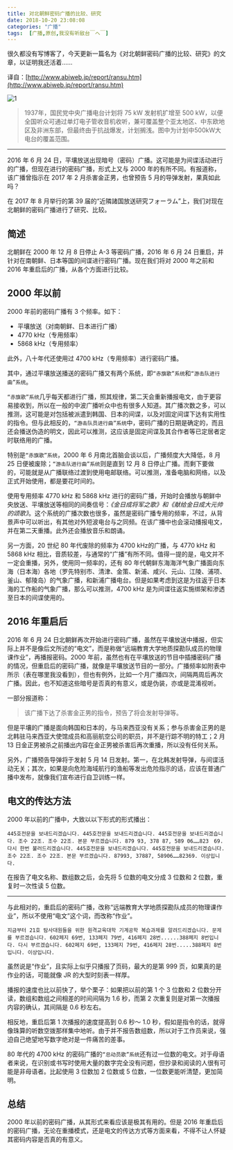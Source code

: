 ```yaml
---
title: 对北朝鲜密码广播的比较、研究
date: 2018-10-20 23:08:08
categories: "广播"
tags:  [广播,原创,我没有听敌台￣へ￣]
---
```


很久都没有写博客了，今天更新一篇名为《对北朝鲜密码广播的比较、研究》的文章，以证明我还活着......

译自：[http://www.abiweb.jp/report/ransu.htm](http://www.abiweb.jp/report/ransu.htm)

![1](https://c.ibcl.us/N.Korea-RandomBroadcasting_20181020/1.png)

> 1937年，国民党中央广播电台计划将 75 kW 发射机扩增至 500 kW，以便全国听众可通过单灯电子管收音机收听，兼可覆盖整个亚太地区、中东欧地区及非洲东部，但最终由于抗战爆发，计划搁浅。图中为计划中500kW大电台的覆盖范围。

<!--more-->

---

2016 年 6 月 24 日，平壤放送出现暗号（密码）广播。这可能是为间谍活动进行的广播，但现在进行的密码广播，形式上又与 2000 年的有所不同。有报道称，该广播曾指示在 2017 年 2 月杀害金正男，也曾预告 5 月的导弹发射，果真如此吗？

在 2017 年 8 月举行的第 39 届的“近隣諸国放送研究フォーラム”上，我们对现在北朝鲜的密码广播进行了研究、比较。

## 简述

北朝鲜在 2000 年 12 月 8 日停止 A-3 等密码广播，2016 年 6 月 24 日重启，并针对在南朝鲜、日本等国的间谍进行密码广播。现在我们将对 2000 年之前和 2016 年重启后的广播，从各个方面进行比较。

## 2000 年以前

2000 年前的密码广播有 3 个频率。如下：

 - 平壤放送（对南朝鲜、日本进行广播）
 - 4770 kHz（专用频率）
 - 5868 kHz（专用频率）

此外，八十年代还使用过 4700 kHz（专用频率）进行密码广播。

其中，通过平壤放送播送的密码广播又有两个系统，即`“赤旗歌”系统`和`“游击队进行曲”系统`。

`“赤旗歌”系统`几乎每天都进行广播，照其规律，第二天会重新播报电文，由于更容易接收到，所以在一般的中波广播听众中也有很多人知道。其广播次数之多，可以推测，这可能是对包括被派遣到韩国、日本的间谍，以及对固定间谍下达有实用性的指令。但与此相反的，`“游击队员进行曲”系统`中，密码广播的日期是确定的，而且还会播送伪造的明文，因此可以推测，这应该是固定间谍及其合作者等已定居者定时联络用的广播。

特别是`“赤旗歌”系统`，2000 年 6 月南北首脑会谈以后，广播频度大大降低，8 月 25 日便被废除；`“游击队进行曲”系统`则是直到 12 月 8 日停止广播。而剩下要做的，可能就是从广播联络过渡到使用电邮联络。可以推测，准备电脑和网络，以及正式开始使用，都是要花时间的。

使用专用频率 4770 kHz 和 5868 kHz 进行的密码广播，开始时会播放与朝鲜中央放送、平壤放送等相同的间奏信号：*《金日成将军之歌》*和*《献给金日成大元帅的颂歌》*。这个系统的广播次数也很多，虽然是密码广播专用的频率，不过，从背景声中可以听出，有其他对外短波电台与之同频。在该广播中也会滚动播报电文，并在第二天重播。此外还会播放音乐和朗诵。

另一方面，20 世纪 80 年代废除的频率为 4700 kHz的广播，与 4770 kHz 和 5868 kHz 相比，音质较差，与通常的“广播”有所不同。值得一提的是，电文并不一定会重播，另外，使用同一频率的，还有 80 年代朝鲜东海海洋气象广播面向东海（日本海）各地（罗先特别市、清津、金策、新浦、咸兴、元山、江陵、浦项、釜山、郁陵岛）的气象广播，和新浦广播电台。但是如果考虑到这是为往返于日本海的工作船的气象广播，那么可以推测，4700 kHz 是为间谍往返实施绑架和渗透至日本的间谍使用的。

## 2016 年重启后

2016 年 6 月 24 日北朝鲜再次开始进行密码广播，虽然在平壤放送中播报，但实际上并不是像后文所述的“电文”，而是称做“远端教育大学地质探勘队成员的物理课作业”，再播报密码。2000 年前，虽然也有在平壤放送的节目中插播密码广播的情况，但重启后的密码广播，就像是平壤放送节目的一部分。广播频率如附表中所示（表在哪里我没看到），但也有例外，比如一个月广播四次，间隔两周后再次广播。因此，也不知道这些暗号是否真的有意义，或是伪装，亦或是混淆视听。

一部分报道称：

> 该广播下达了杀害金正男的指令，预告了将会发射导弹等。

但是平壤的广播是面向韩国和日本的，与马来西亚没有关系；参与杀害金正男的是北韩驻马来西亚大使馆成员和高丽航空公司的职员，并不是行踪不明的特工；2 月 13 日金正男被杀之前播出内容在金正男被杀害后再次重播，所以没有任何关系。

另外，广播预告导弹将于发射 5 月 14 日发射。第一，在北韩发射导弹，与间谍活动无关；其次，如果是向危险海域航行的渔船等发出危险指示的话，应该在普通广播中发布，就像我们宣布进行自卫训练一样。

## 电文的传达方法

2000 年以前的广播中，大致以以下形式的形式播出：

```
445호전문을 보내드리겠습니다. 445호전문을 보내드리겠습니다. 445호전문을 보내드리겠습니다. 조수 22조. 조수 22조. 본문 부르겠습니다. 879 93, 378 87, 589 06……823　69. 다시 한번 불러드리겠습니다. 445호전문을 보내드리겠습니다. 445호전문을 보내드리겠습니다. 조수 22조. 조수 22조. 본문 부르겠습니다. 87993, 37887, 58906……82369. 이상입니다.
```

在报告了电文名称、数组数之后，会先将 5 位数的电文分成 3 位数和 2 位数，重复时一次性读 5 位数。

---

与此相对的，重启后的密码广播，改称“远端教育大学地质探勘队成员的物理课作业”，所以不使用“电文”这个词，而改称“作业”。

```
지금부터 21호 탐사대원들을 위한 원격교육대학 기계공학 복습과제를 알려드리겠습니다. 문제를 부르겠습니다. 602페지 69번, 133페지 79번, 416페지 28번......388페지 8번입니다. 다시 부르겠습니다. 602페지 69번, 133페지 79번, 416페지 28번.....388페지 8번입니다. 이상입니다.
```

虽然说是“作业”，且实际上似乎只播报了页码，最大的是第 999 页，如果真的是作业的话，可能就像 JR 的大型时刻表一样厚。

播报的速度也比以前快了，举个栗子：如果把以前的第 1 个 3 位数和 2 位数分开读，数组和数组之间相差的时间间隔为 1.6 秒，而第 2 次重复则是对第一次播报内容的确认，其间隔是 0.6 秒左右。

相反地，重启后第 1 次播报的速度提高到 0.6 秒～ 1.0 秒，假如是指令的话，就得像珠算的听数空拨那样集中地听。由于并不报告数组数，所以对于工作员来说，强迫自己绝望地写数字绝对是一件痛苦的差事。

80 年代的 4700 kHz 的密码广播的`“总动员歌”系统`还有过一位数的电文。对于母语者来说，在识别或书写时使用大量的数字完全没有问题，但抄录和阅读的人很有可能是非母语者。比起使用 3 位数加 2 位数或 5 位数，一位数更能听清楚，更加简明。

## 总结

2000 年以前的密码广播，从其形式来看应该是极其有用的。但是 2016 年重启后的密码广播，无论在重播模式，还是电文的传达方式等方面来看，不得不让人怀疑其密码内容是否真的有意义。